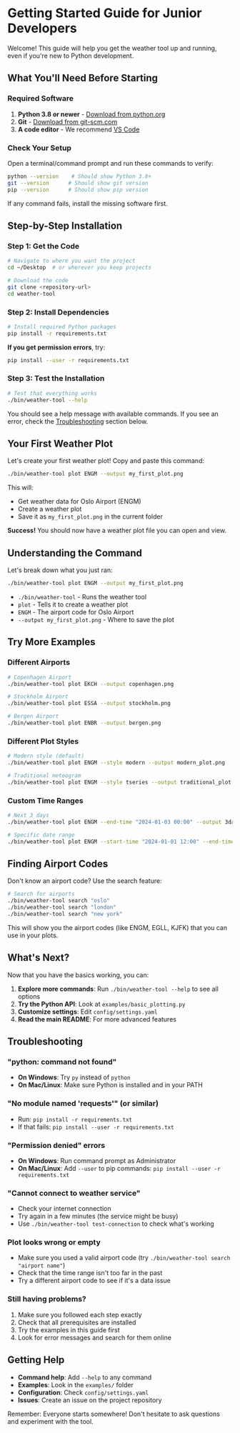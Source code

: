 # Getting Started Guide for Junior Developers

Welcome! This guide will help you get the weather tool up and running, even if you're new to Python development.

## What You'll Need Before Starting

### Required Software

1. **Python 3.8 or newer** - [Download from python.org](https://www.python.org/downloads/)
2. **Git** - [Download from git-scm.com](https://git-scm.com/downloads/)
3. **A code editor** - We recommend [VS Code](https://code.visualstudio.com/)

### Check Your Setup

Open a terminal/command prompt and run these commands to verify:

```bash
python --version    # Should show Python 3.8+
git --version      # Should show git version
pip --version      # Should show pip version
```

If any command fails, install the missing software first.

## Step-by-Step Installation

### Step 1: Get the Code

```bash
# Navigate to where you want the project
cd ~/Desktop  # or wherever you keep projects

# Download the code
git clone <repository-url>
cd weather-tool
```

### Step 2: Install Dependencies

```bash
# Install required Python packages
pip install -r requirements.txt
```

**If you get permission errors**, try:

```bash
pip install --user -r requirements.txt
```

### Step 3: Test the Installation

```bash
# Test that everything works
./bin/weather-tool --help
```

You should see a help message with available commands. If you see an error, check the [Troubleshooting](#troubleshooting) section below.

## Your First Weather Plot

Let's create your first weather plot! Copy and paste this command:

```bash
./bin/weather-tool plot ENGM --output my_first_plot.png
```


This will:

-   Get weather data for Oslo Airport (ENGM)
-   Create a weather plot
-   Save it as `my_first_plot.png` in the current folder

**Success!** You should now have a weather plot file you can open and view.

## Understanding the Command

Let's break down what you just ran:

```bash
./bin/weather-tool plot ENGM --output my_first_plot.png
```

-   `./bin/weather-tool` - Runs the weather tool
-   `plot` - Tells it to create a weather plot
-   `ENGM` - The airport code for Oslo Airport
-   `--output my_first_plot.png` - Where to save the plot

## Try More Examples

### Different Airports

```bash
# Copenhagen Airport
./bin/weather-tool plot EKCH --output copenhagen.png

# Stockholm Airport
./bin/weather-tool plot ESSA --output stockholm.png

# Bergen Airport
./bin/weather-tool plot ENBR --output bergen.png
```

### Different Plot Styles

```bash
# Modern style (default)
./bin/weather-tool plot ENGM --style modern --output modern_plot.png

# Traditional meteogram
./bin/weather-tool plot ENGM --style tseries --output traditional_plot.png
```

### Custom Time Ranges

```bash
# Next 3 days
./bin/weather-tool plot ENGM --end-time "2024-01-03 00:00" --output 3day_forecast.png

# Specific date range
./bin/weather-tool plot ENGM --start-time "2024-01-01 12:00" --end-time "2024-01-02 12:00" --output custom_range.png
```

## Finding Airport Codes

Don't know an airport code? Use the search feature:

```bash
# Search for airports
./bin/weather-tool search "oslo"
./bin/weather-tool search "london"
./bin/weather-tool search "new york"
```

This will show you the airport codes (like ENGM, EGLL, KJFK) that you can use in your plots.

## What's Next?

Now that you have the basics working, you can:

1. **Explore more commands**: Run `./bin/weather-tool --help` to see all options
2. **Try the Python API**: Look at `examples/basic_plotting.py`
3. **Customize settings**: Edit `config/settings.yaml`
4. **Read the main README**: For more advanced features

## Troubleshooting

### "python: command not found"

-   **On Windows**: Try `py` instead of `python`
-   **On Mac/Linux**: Make sure Python is installed and in your PATH

### "No module named 'requests'" (or similar)

-   Run: `pip install -r requirements.txt`
-   If that fails: `pip install --user -r requirements.txt`

### "Permission denied" errors

-   **On Windows**: Run command prompt as Administrator
-   **On Mac/Linux**: Add `--user` to pip commands: `pip install --user -r requirements.txt`

### "Cannot connect to weather service"

-   Check your internet connection
-   Try again in a few minutes (the service might be busy)
-   Use `./bin/weather-tool test-connection` to check what's working

### Plot looks wrong or empty

-   Make sure you used a valid airport code (try `./bin/weather-tool search "airport name"`)
-   Check that the time range isn't too far in the past
-   Try a different airport code to see if it's a data issue

### Still having problems?

1. Make sure you followed each step exactly
2. Check that all prerequisites are installed
3. Try the examples in this guide first
4. Look for error messages and search for them online

## Getting Help

-   **Command help**: Add `--help` to any command
-   **Examples**: Look in the `examples/` folder
-   **Configuration**: Check `config/settings.yaml`
-   **Issues**: Create an issue on the project repository

Remember: Everyone starts somewhere! Don't hesitate to ask questions and experiment with the tool.
